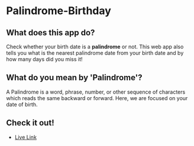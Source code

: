 # Palindrome-Birthday
## What does this app do?
Check whether your birth date is a <strong>palindrome</strong> or not. This web app also tells you what is the nearest palindrome date from your birth date and by how many days did you miss it!
## What do you mean by 'Palindrome'?
A Palindrome is a word, phrase, number, or other sequence of characters which reads the same backward or forward. Here, we are focused on your date of birth.
## Check it out!
- [Live Link](https://birthdt-palindrome.netlify.app/)
